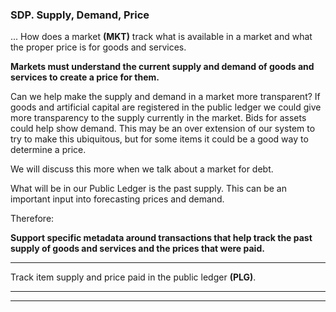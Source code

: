 
### SDP. Supply, Demand, Price

... How does a market **(MKT)** track what is available in a market and what the proper price is for goods and services.

**Markets must understand the current supply and demand of goods and services to create a price for them.**

Can we help make the supply and demand in a market more transparent?  If goods and artificial capital are registered in the public ledger we could give more transparency to the supply currently in the market.  Bids for assets could help show demand. This may be an over extension of our system to try to make this ubiquitous, but for some items it could be a good way to determine a price.

We will discuss this more when we talk about a market for debt.

What will be in our Public Ledger is the past supply.  This can be an important input into forecasting prices and demand.

Therefore:

**Support specific metadata around transactions that help track the past supply of goods and services and the prices that were paid.**

----------

Track item supply and price paid in the public ledger **(PLG)**.

----------

----------












